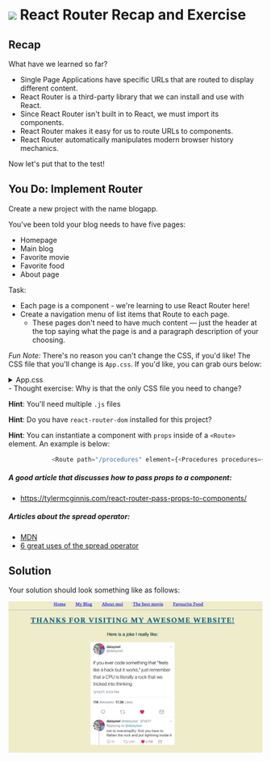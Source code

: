 # ![](https://ga-dash.s3.amazonaws.com/production/assets/logo-9f88ae6c9c3871690e33280fcf557f33.png) React Router Recap and Exercise



## Recap
What have we learned so far?
* Single Page Applications have specific URLs that are routed to display
  different content.
* React Router is a third-party library that we can install and use with React.
* Since React Router isn't built in to React, we must import its components.
* React Router makes it easy for us to route URLs to components.
* React Router automatically manipulates modern browser history mechanics.

Now let's put that to the test!

## You Do: Implement Router
Create a new project with the name blogapp.

You've been told your blog needs to have five pages:
- Homepage
- Main blog
- Favorite movie
- Favorite food
- About page


Task:

- Each page is a component - we're learning to use React Router here!
- Create a navigation menu of list items that Route to each page.
  - These pages don't need to have much content — just the header at the top saying what the page is and a paragraph description of your choosing.

_Fun Note:_ There's no reason you can't change the CSS, if you'd like! The CSS file that you'll change is `App.css`. If you'd like, you can grab ours below:


<details>
  <summary>App.css</summary>

  ```css
  @import url('https://fonts.googleapis.com/css?family=Spectral:500,700');
@import url('https://fonts.googleapis.com/css?family=Raleway:400,400i,600i');

a {
  margin: 20px 30px 0px 0px;
  font-family: "Spectral", serif;
  color: blue;
}

body {
  font-size: 16px;
  line-height: 1.5;
  color: #002F2F;
  font-family: "Raleway", sans-serif;
}

li {
  font-style: italic;
}

ol {
  font-weight: bold;
}

body {
  background: #EFECCA;
}

h1 {
  font-size: 26px;
  color: #046380;
  text-transform: uppercase;
  text-decoration: underline;
  text-align: center;
  letter-spacing: 2px;
  font-family: "Spectral", serif;
}

h2 {
  font-size: 24px;
  color: #046380;
  text-align: center;
  font-family: "Spectral", serif;
}

h3 {
  font-size: 22px;
  color: #046380;
  text-align: center;
  font-family: "Spectral", serif;
}


.App {
  text-align: center;
}

.App-logo {
  animation: App-logo-spin infinite 20s linear;
  height: 80px;
}

.App-header {
  background-color: #222;
  height: 150px;
  padding: 20px;
  color: white;
}

.App-intro {
  font-size: large;
}

@keyframes App-logo-spin {
  from { transform: rotate(0deg); }
  to { transform: rotate(360deg); }
}
```

</details>
 - Thought exercise: Why is that the only CSS file you need to change?

**Hint**: You'll need multiple `.js` files

**Hint**: Do you have `react-router-dom` installed for this project?

**Hint**: You can instantiate a component with `props` inside of a `<Route>` element. An example is below:


```js
            <Route path="/procedures" element={<Procedures procedures={proceduresArray}/>}></Route>
```

##### A good article that discusses how to pass props to a component: 
- https://tylermcginnis.com/react-router-pass-props-to-components/

##### Articles about the spread operator: 
- [MDN](https://developer.mozilla.org/en-US/docs/Web/JavaScript/Reference/Operators/Spread_syntax)
- [6 great uses of the spread operator](https://davidwalsh.name/spread-operator)

## Solution

Your solution should look something like as follows:

![Solution for Project](assets/router-solution.png)
